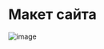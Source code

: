 # Макет сайта
![image](https://user-images.githubusercontent.com/79001610/190703349-f4373874-d86b-4e28-8937-c26c42d0c08b.png)
